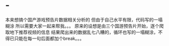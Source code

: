 # -
本来想搞个国产游戏预告片数据相关分析的 但由于自己水平有限，代码写的一塌糊涂 所以需要大家一起来帮我。。。
原来的设想是由三个国游预告片开始，逐个爬取地下推荐视频的信息 结果爬出来的数据乱七八糟的，循环也写的一塌糊涂，不得已只能在每一句后面都加个break。。。
